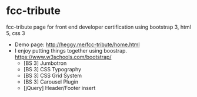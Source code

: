 # fcc-tribute
fcc-tribute page for front end developer certification using bootstrap 3, html 5, css 3
- Demo page: http://heggy.me/fcc-tribute/home.html
- I enjoy putting things together using boostrap.  https://www.w3schools.com/bootstrap/
    - [BS 3] Jumbotron
    - [BS 3] CSS Typography
    - [BS 3] CSS Grid System
    - [BS 3] Carousel Plugin
    - [jQuery] Header/Footer insert
